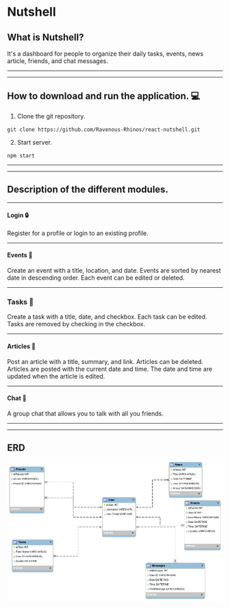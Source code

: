 <!-- David Taylor -->

# Nutshell

## What is Nutshell?
It's a dashboard for people to organize their daily tasks, events, news article, friends, and chat messages.

***
***

## How to download and run the application. :computer:

1. Clone the git repository.
```
git clone https://github.com/Ravenous-Rhinos/react-nutshell.git
```
2. Start server.
```
npm start
```

***
***

## Description of the different modules.
***
#### Login :lock:
Register for a profile or login to an existing profile.
***
#### Events :calendar:
Create an event with a title, location, and date.
Events are sorted by nearest date in descending order.
Each event can be edited or deleted. 
***
### Tasks :pushpin:
Create a task with a title, date, and checkbox.
Each task can be edited.
Tasks are removed by checking in the checkbox.
***
#### Articles :page_facing_up:
Post an article with a title, summary, and link.
Articles can be deleted.
Articles are posted with the current date and time.
The date and time are updated when the article is edited.
<!-- *** -->
<!-- #### Friends :busts_in_silhouette:
Search for friends on nutshell by username and add them to your friends list.
After you add a friend, you can delete them from your friends list. -->
***
#### Chat :speech_balloon:
A group chat that allows you to talk with all you friends.

***
***
## ERD
![Nutshell ERD](Nutshell.png)

